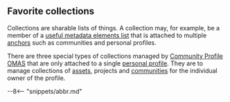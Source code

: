 <!-- SPDX-License-Identifier: CC-BY-4.0 -->
<!-- Copyright Contributors to the ODPi Egeria project. -->

## Favorite collections

Collections are sharable lists of things.  A collection may, for example, be a member of a [useful metadata elements list](./concepts/useful-resource) that is attached to multiple [anchors](./concepts/anchor) such as communities and personal profiles.

There are three special types of collections managed by [Community Profile OMAS](./services/omas/community-profile/overview) that are only attached to a single [personal profile](./concepts/personal-profile). They are to manage collections of [assets](./concepts/asset), projects and [communities](./concepts/community) for the individual owner of the profile.



--8<-- "snippets/abbr.md"